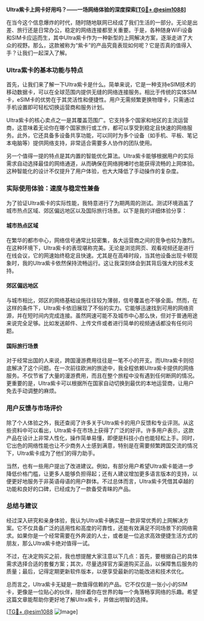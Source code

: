 **Ultra紫卡上网卡好用吗？——一场网络体验的深度探索[[TG💪+ @esim1088](https://t.me/s/esim1088)]**

在当今这个信息爆炸的时代，随时随地联网已经成了我们生活的一部分。无论是出差、旅行还是日常办公，稳定的网络连接都至关重要。于是，各种随身WiFi设备和SIM卡应运而生，其中Ultra紫卡作为一种新型的上网解决方案，逐渐走进了大众的视野。那么，这款被称为“紫卡”的产品究竟表现如何呢？它是否真的值得入手？让我们一起深入了解。

### Ultra紫卡的基本功能与特点

首先，让我们来了解一下Ultra紫卡是什么。简单来说，它是一种支持eSIM技术的移动数据卡，可以在全球范围内提供无缝的网络连接服务。相比于传统的实体SIM卡，eSIM卡的优势在于其灵活性和便捷性。用户无需频繁更换物理卡，只需通过手机设置即可轻松切换运营商和服务计划。

Ultra紫卡的核心卖点之一是其覆盖范围广。它支持多个国家和地区的主流运营商，这意味着无论你在哪个国家旅行或工作，都可以享受到稳定且快速的网络服务。此外，它还具备多设备共享功能，可以同时为多个设备（如手机、平板、笔记本电脑等）提供网络支持，非常适合需要多人协作的团队使用。

另一个值得一提的特点是其内置的智能优化算法。Ultra紫卡能够根据用户的实际需求自动选择最佳的网络通道，从而确保在网络拥堵时也能获得流畅的上网体验。这种智能化的设计不仅提升了用户体验，也大大降低了手动操作的复杂度。

### 实际使用体验：速度与稳定性兼备

为了验证Ultra紫卡的实际性能，我特意进行了为期两周的测试。测试环境涵盖了城市热点区域、郊区偏远地区以及国际旅行场景。以下是我的详细体验分享：

#### 城市热点区域

在繁华的都市中心，网络信号通常比较密集，各大运营商之间的竞争也较为激烈。在这种环境下，Ultra紫卡的表现堪称完美。无论是浏览网页、观看视频还是进行在线会议，它的网速始终稳定且快速。尤其是在高峰时段，当其他设备出现卡顿现象时，我的Ultra紫卡依然保持流畅运行。这让我深刻体会到其背后强大的技术支持。

#### 郊区偏远地区

与城市相比，郊区的网络基础设施往往较为薄弱，信号覆盖也不够全面。然而，在这样的条件下，Ultra紫卡依旧展现了不俗的实力。它能够迅速找到可用的网络资源，并在短时间内完成连接。虽然网速可能不及城市中心那么快，但对于普通用途来说完全足够。比如发送邮件、上传文件或者进行简单的视频通话都没有任何问题。

#### 国际旅行场景

对于经常出国的人来说，跨国漫游费用往往是一笔不小的开支。而Ultra紫卡则彻底解决了这个问题。在一次前往欧洲的旅途中，我全程依赖Ultra紫卡提供的网络服务。不仅节省了大量的漫游费用，而且在整个旅程中没有遇到任何断网的情况。更重要的是，Ultra紫卡可以根据所在国家自动切换到最优的本地运营商，让用户免去手动调整的麻烦。

### 用户反馈与市场评价

除了个人体验之外，我还查阅了许多关于Ultra紫卡的用户反馈和专业评测。从这些资料中可以看出，Ultra紫卡在市场上获得了广泛的好评。许多用户表示，这款产品在设计上非常人性化，操作简单易懂，即便是科技小白也能轻松上手。同时，它出色的网络性能也让不少商务人士感到满意，特别是在需要频繁跨国交流的情况下，Ultra紫卡成为了他们的得力助手。

当然，也有一些用户提出了改进建议。例如，有部分用户希望Ultra紫卡能进一步降低价格门槛，让更多人能够负担得起；还有人建议增加更多语言版本的支持，以便更好地服务于非英语母语的用户群体。不过总体而言，Ultra紫卡凭借其卓越的功能和良好的口碑，已经成为了一款备受青睐的产品。

### 总结与建议

经过深入研究和亲身体验，我认为Ultra紫卡确实是一款非常优秀的上网解决方案。它不仅具备广泛的适用性和高度的可靠性，还能有效满足不同场景下的网络需求。如果你是一个经常需要在外奔波的人士，或者是一位追求高效便捷生活方式的朋友，那么Ultra紫卡绝对值得一试。

不过，在决定购买之前，我也想提醒大家注意以下几点：首先，要根据自己的具体需求选择合适的套餐方案；其次，尽量选择官方渠道购买正品，以保障售后服务的质量；最后，记得定期更新软件版本，以便享受最新的功能改进和技术优化。

总而言之，Ultra紫卡无疑是一款值得信赖的产品。它不仅仅是一张小小的SIM卡，更像是一位贴心的伙伴，陪伴着你在世界的每一个角落畅享网络的乐趣。希望这篇文章能帮助你更好地了解Ultra紫卡，并做出明智的选择。

[[TG💪+ @esim1088](https://t.me/s/esim1088) ![Image](https://i.postimg.cc/4NQfJmqS/Snipaste-2025-05-13-00-14-12.png)]
